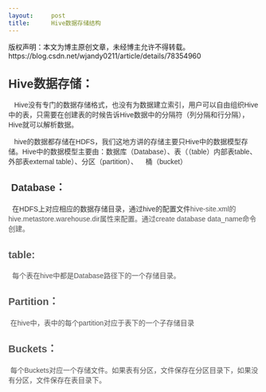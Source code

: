 ```yaml
---
layout:     post
title:      Hive数据存储结构
---
```

<div id="article_content" class="article_content clearfix csdn-tracking-statistics" data-pid="blog" data-mod="popu_307" data-dsm="post">
								<div class="article-copyright">
					版权声明：本文为博主原创文章，未经博主允许不得转载。					https://blog.csdn.net/wjandy0211/article/details/78354960				</div>
								            <link rel="stylesheet" href="https://csdnimg.cn/release/phoenix/template/css/ck_htmledit_views-f76675cdea.css">
						<div class="htmledit_views" id="content_views">
                
<h1 id="Hive-Hive数据存储：" style="color:rgb(51,51,51);font-size:24px;line-height:1.25;border-bottom-color:rgb(204,204,204);font-family:Arial, sans-serif;">
Hive数据存储：</h1>
<p style="color:rgb(51,51,51);font-family:Arial, sans-serif;font-size:14px;">
   Hive没有专门的数据存储格式，也没有为数据建立索引，用户可以自由组织Hive中的表，只需要在创建表的时候告诉Hive数据中的分隔符（列分隔和行分隔），Hive就可以解析数据。</p>
<p style="color:rgb(51,51,51);font-family:Arial, sans-serif;font-size:14px;">
   hive的数据都存储在HDFS，我们这地方讲的存储主要只Hive中的数据模型存储。Hive中的数据模型主要由：数据库（Database）、表（（table）内部表table、外部表external table）、分区（partition）、    桶（bucket）</p>
<h2 id="Hive-Database：" style="color:rgb(51,51,51);font-size:20px;line-height:1.5;border-bottom-color:rgb(204,204,204);font-family:Arial, sans-serif;">
 Database：</h2>
<p style="color:rgb(51,51,51);font-family:Arial, sans-serif;font-size:14px;">
  在HDFS上对应相应的数据存储目录，通过hive的配置文件<span style="color:rgb(85,85,85);">hive-site.xml的hive.metastore.warehouse.dir属性来配置。通过create database data_name命令创建。</span></p>
<h2 id="Hive-table:" style="color:rgb(51,51,51);font-size:20px;line-height:1.5;border-bottom-color:rgb(204,204,204);font-family:Arial, sans-serif;">
<span style="color:rgb(85,85,85);">table:</span></h2>
<p style="color:rgb(51,51,51);font-family:Arial, sans-serif;font-size:14px;">
<span style="color:rgb(85,85,85);">  每个表在hive中都是Database路径下的一个存储目录。</span></p>
<h2 id="Hive-Partition：" style="color:rgb(51,51,51);font-size:20px;line-height:1.5;border-bottom-color:rgb(204,204,204);font-family:Arial, sans-serif;">
<span style="color:rgb(85,85,85);">Partition：</span></h2>
<p style="color:rgb(51,51,51);font-family:Arial, sans-serif;font-size:14px;">
<span style="color:rgb(85,85,85);"> 在hive中，表中的每个partition对应于表下的一个子存储目录</span></p>
<h2 id="Hive-Buckets：" style="color:rgb(51,51,51);font-size:20px;line-height:1.5;border-bottom-color:rgb(204,204,204);font-family:Arial, sans-serif;">
<span style="color:rgb(85,85,85);">Buckets：</span></h2>
<p style="color:rgb(51,51,51);font-family:Arial, sans-serif;font-size:14px;">
<span style="color:rgb(85,85,85);"> 每个Buckets对应一个存储文件。如果表有分区，文件保存在分区目录下，如果没有分区，文件保存在表目录下。</span></p>
<p style="color:rgb(51,51,51);font-family:Arial, sans-serif;font-size:14px;">
<span style="color:rgb(85,85,85);"><br></span></p>
            </div>
                </div>